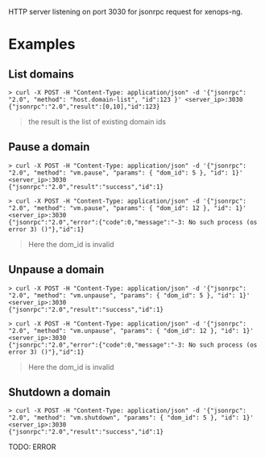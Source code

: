 HTTP server listening on port 3030 for jsonrpc request for xenops-ng.

# Examples

## List domains

```
> curl -X POST -H "Content-Type: application/json" -d '{"jsonrpc": "2.0", "method": "host.domain-list", "id":123 }' <server_ip>:3030
{"jsonrpc":"2.0","result":[0,10],"id":123}
```
> the result is the list of existing domain ids

## Pause a domain

```
> curl -X POST -H "Content-Type: application/json" -d '{"jsonrpc": "2.0", "method": "vm.pause", "params": { "dom_id": 5 }, "id": 1}' <server_ip>:3030
{"jsonrpc":"2.0","result":"success","id":1}
```

```
> curl -X POST -H "Content-Type: application/json" -d '{"jsonrpc": "2.0", "method": "vm.pause", "params": { "dom_id": 12 }, "id": 1}' <server_ip>:3030
{"jsonrpc":"2.0","error":{"code":0,"message":"-3: No such process (os error 3) ()"},"id":1}
```
> Here the dom_id is invalid

## Unpause a domain

```
> curl -X POST -H "Content-Type: application/json" -d '{"jsonrpc": "2.0", "method": "vm.unpause", "params": { "dom_id": 5 }, "id": 1}' <server_ip>:3030
{"jsonrpc":"2.0","result":"success","id":1}
```

```
> curl -X POST -H "Content-Type: application/json" -d '{"jsonrpc": "2.0", "method": "vm.unpause", "params": { "dom_id": 12 }, "id": 1}' <server_ip>:3030
{"jsonrpc":"2.0","error":{"code":0,"message":"-3: No such process (os error 3) ()"},"id":1}
```
> Here the dom_id is invalid

## Shutdown a domain

```
> curl -X POST -H "Content-Type: application/json" -d '{"jsonrpc": "2.0", "method": "vm.shutdown", "params": { "dom_id": 5 }, "id": 1}' <server_ip>:3030
{"jsonrpc":"2.0","result":"success","id":1}
```

TODO: ERROR